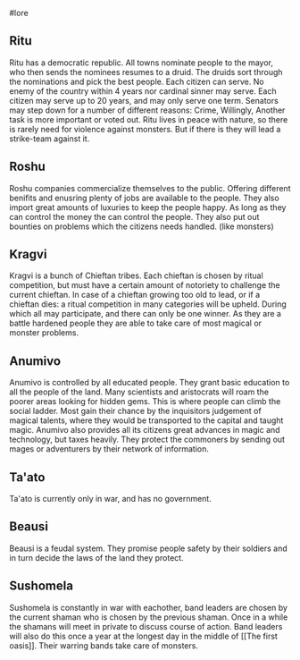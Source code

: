 #lore 
## Ritu
Ritu has a democratic republic. All towns nominate people to the mayor, who then sends the nominees resumes to a druid. The druids sort through the nominations and pick the best people.
Each citizen can serve. No enemy of the country within 4 years nor cardinal sinner may serve. Each citizen may serve up to 20 years, and may only serve one term.
Senators may step down for a number of different reasons: Crime, Willingly, Another task is more important or voted out.
Ritu lives in peace with nature, so there is rarely need for violence against monsters. But if there is they will lead a strike-team against it.

## Roshu
Roshu companies commercialize themselves to the public. Offering different benifits and enusring plenty of jobs are available to the people.
They also import great amounts of luxuries to keep the people happy. As long as they can control the money the can control the people.
They also put out bounties on problems which the citizens needs handled. (like monsters)

## Kragvi
Kragvi is a bunch of Chieftan tribes. Each chieftan is chosen by ritual competition, but must have a certain amount of notoriety to challenge the current chieftan.
In case of a chieftan growing too old to lead, or if a chieftan dies: a ritual competition in many categories will be upheld. During which all may participate, and there can only be one winner.
As they are a battle hardened people they are able to take care of most magical or monster problems.

## Anumivo
Anumivo is controlled by all educated people. They grant basic education to all the people of the land. Many scientists and aristocrats will roam the poorer areas looking for hidden gems.
This is where people can climb the social ladder. Most gain their chance by the inquisitors judgement of magical talents, where they would be transported to the capital and taught magic.
Anumivo also provides all its citizens great advances in magic and technology, but taxes heavily.
They protect the commoners by sending out mages or adventurers by their network of information.

## Ta'ato
Ta'ato is currently only in war, and has no government.

## Beausi
Beausi is a feudal system. They promise people safety by their soldiers and in turn decide the laws of the land they protect.

## Sushomela
Sushomela is constantly in war with eachother, band leaders are chosen by the current shaman who is chosen by the previous shaman. Once in a while the shamans will meet in private to discuss course of action.
Band leaders will also do this once a year at the longest day in the middle of [[The first oasis]].
Their warring bands take care of monsters.